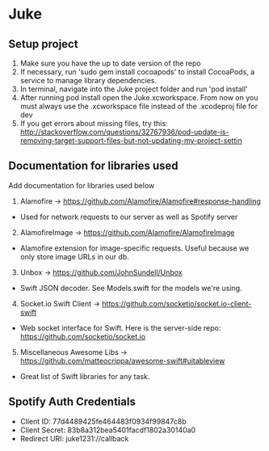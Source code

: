 # Juke

## Setup project
1. Make sure you have the up to date version of the repo
2. If necessary, run 'sudo gem install cocoapods' to install CocoaPods, a service to manage library dependencies. 
3. In terminal, navigate into the Juke project folder and run 'pod install'
4. After running pod install open the Juke.xcworkspace. From now on you must always use the .xcworkspace file instead of the .xcodeproj file for dev
5. If you get errors about missing files, try this: http://stackoverflow.com/questions/32767936/pod-update-is-removing-target-support-files-but-not-updating-my-project-settin

## Documentation for libraries used
Add documentation for libraries used below
1. Alamofire -> https://github.com/Alamofire/Alamofire#response-handling 
  * Used for network requests to our server as well as Spotify server
2. AlamofireImage -> https://github.com/Alamofire/AlamofireImage
  * Alamofire extension for image-specific requests. Useful because we only store image URLs in our db.
3. Unbox -> https://github.com/JohnSundell/Unbox
  * Swift JSON decoder. See Models.swift for the models we're using.
4. Socket.io Swift Client -> https://github.com/socketio/socket.io-client-swift
  * Web socket interface for Swift. Here is the server-side repo: https://github.com/socketio/socket.io
5. Miscellaneous Awesome Libs -> https://github.com/matteocrippa/awesome-swift#uitableview
  * Great list of Swift libraries for any task. 
  
## Spotify Auth Credentials
* Client ID: 77d4489425fe464483f0934f99847c8b
* Client Secret: 83b8a312bea5401facdf1802a30140a0
* Redirect URI: juke1231://callback
